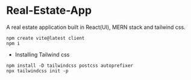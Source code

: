 # Real-Estate-App
A real estate application built in React(UI), MERN stack and tailwind css.
```
npm create vite@latest client
npm i
```

- Installing Tailwind css
```
npm install -D tailwindcss postcss autoprefixer
npx tailwindcss init -p
```  

